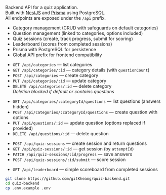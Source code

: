 <!-- Quiz Backend (NestJS + Prisma) -->

Backend API for a quiz application.  
Built with [NestJS](https://nestjs.com/) and [Prisma](https://www.prisma.io/) using PostgreSQL.  
All endpoints are exposed under the `/api` prefix.



 <!-- Features -->

- Category management (CRUD with safeguards on default categories)
- Question management (linked to categories, options included)
- Quiz sessions (create, track progress, submit for scoring)
- Leaderboard (scores from completed sessions)
- Prisma with PostgreSQL for persistence
- Global API prefix for frontend compatibility


 <!-- Endpoints -->

<!-- Categories -->
- `GET /api/categories` — list categories
- `GET /api/categories/:id` — category details (with `questionCount`)
- `POST /api/categories` — create category
- `PUT /api/categories/:id` — update category
- `DELETE /api/categories/:id` — delete category  
  *Deletion blocked if default or contains questions*

<!-- Questions -->
- `GET /api/categories/:categoryId/questions` — list questions (answers hidden)
- `POST /api/categories/:categoryId/questions` — create question with options
- `PUT /api/questions/:id` — update question (options replaced if provided)
- `DELETE /api/questions/:id` — delete question

<!-- Quiz Sessions -->
- `POST /api/quiz-sessions` — create session and return questions
- `GET /api/quiz-sessions/:id` — get session (by `attemptId`)
- `PATCH /api/quiz-sessions/:id/progress` — save answers
- `POST /api/quiz-sessions/:id/submit` — score session

<!-- Leaderboard -->
- `GET /api/leaderboard` — simple scoreboard from completed sessions



<!-- Quick Start -->

<!-- Clone and configure** -->
   ```bash
   git clone https://github.com/gitKheang/quiz-backend.git
   cd quiz-backend
   cp .env.example .env
